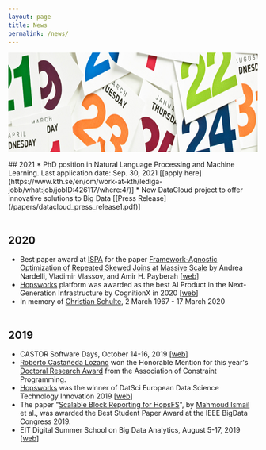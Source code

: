 ```yaml
---
layout: page
title: News
permalink: /news/
---
```


<center><img src="/images/news.jpg" width="1000" height="200" align="center"></center>

<br>
## 2021
* PhD position in Natural Language Processing and Machine Learning. Last application date: Sep. 30, 2021 [[apply here](https://www.kth.se/en/om/work-at-kth/lediga-jobb/what:job/jobID:426117/where:4/)]
* New DataCloud project to offer innovative solutions to Big Data [[Press Release](/papers/datacloud_press_release1.pdf)]
<br><br>

## 2020
* Best paper award at [ISPA](https://hpcn.exeter.ac.uk/ispa2020/) for the paper [Framework-Agnostic Optimization of Repeated Skewed Joins at Massive Scale](https://dcatkth.github.io/papers/smbjoin.pdf) by Andrea Nardelli, Vladimir Vlassov, and Amir H. Payberah [[web](https://intra.kth.se/en/eecs/aktuellt-pa-eecs/nyheter/grattis-amir-payberah-1.1042440)]
* [Hopsworks](https://www.hopsworks.ai/) platform was awarded as the best AI Product in the Next-Generation Infrastructure by CognitionX in 2020 [[web](https://cogx.co/cogx-awards/awards-2020-winners/)]
* In memory of [Christian Schulte](https://intra.kth.se/en/eecs/aktuellt-pa-eecs/nyheter/in-memory-of-christian-schulte-1.969552), 2 March 1967 - 17 March 2020
<br><br>

## 2019
* CASTOR Software Days, October 14-16, 2019 [[web](https://castor-software-days-2019.github.io/)]
* [Roberto Castañeda Lozano](https://www.linkedin.com/in/robcasloz/) won the Honorable Mention for this year's [Doctoral Research Award](https://www.a4cp.org/awards/doctoral-research-award) from the Association of Constraint Programming.
* [Hopsworks](https://www.hopsworks.ai/) was the winner of DatSci European Data Science Technology Innovation 2019 [[web](https://www.datsci.ai/winners-2019/)]
* The paper "[Scalable Block Reporting for HopsFS](/papers/BIG_REG_55.pdf)", by [Mahmoud Ismail](https://www.kth.se/profile/maism) et al., was awarded the Best Student Paper Award at the IEEE BigData Congress 2019.
* EIT Digital Summer School on Big Data Analytics, August 5-17, 2019 [[web](https://bdaschool2019.github.io/)]



